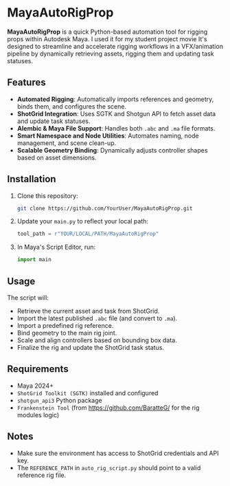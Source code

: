 # MayaAutoRigProp

**MayaAutoRigProp** is a quick Python-based automation tool for rigging props within Autodesk Maya.
I used it for my student project movie
It's designed to streamline and accelerate rigging workflows in a VFX/animation pipeline by dynamically retrieving assets, rigging them and updating task statuses.

## Features

- **Automated Rigging**: Automatically imports references and geometry, binds them, and configures the scene.
- **ShotGrid Integration**: Uses SGTK and Shotgun API to fetch asset data and update task statuses.
- **Alembic & Maya File Support**: Handles both `.abc` and `.ma` file formats.
- **Smart Namespace and Node Utilities**: Automates naming, node management, and scene clean-up.
- **Scalable Geometry Binding**: Dynamically adjusts controller shapes based on asset dimensions.

## Installation

1. Clone this repository:
   ```bash
   git clone https://github.com/YourUser/MayaAutoRigProp.git
   ```

2. Update your `main.py` to reflect your local path:
   ```python
   tool_path = r"YOUR/LOCAL/PATH/MayaAutoRigProp"
   ```

3. In Maya's Script Editor, run:
   ```python
   import main
   ```

## Usage

The script will:

- Retrieve the current asset and task from ShotGrid.
- Import the latest published `.abc` file (and convert to `.ma`).
- Import a predefined rig reference.
- Bind geometry to the main rig joint.
- Scale and align controllers based on bounding box data.
- Finalize the rig and update the ShotGrid task status.

## Requirements

- Maya 2024+
- `ShotGrid Toolkit (SGTK)` installed and configured
- `shotgun_api3` Python package
- `Frankenstein Tool` (from https://github.com/BaratteG/ for the rig modules logic)

## Notes

- Make sure the environment has access to ShotGrid credentials and API key.
- The `REFERENCE_PATH` in `auto_rig_script.py` should point to a valid reference rig file.
